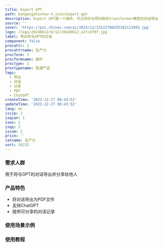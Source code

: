 ```yaml
---
title: Export GPT
path: bangongzhushou-4.json/export-gpt
description: Export GPT是一个插件，可以将你与预训练的transformer模型的对话导出为可分享的PDF文件。
source: ''
cover: 'https://pic.chinaz.com/ai/2023/12/23122708435182113943.jpg'
logo: /logo/20240612/6/12/20240612_e2fcd70f.jpg
label: 导出你与GPT的对话
component: false
procattr: 1
procattrname: 生产力
procform: 3
procformname: 插件
proctype: 1
proctypename: 普通产品
tags:
  - 导出
  - 对话
  - 分享
  - PDF
  - ChatGPT
createTime: '2023-12-27 08:43:52'
updateTime: '2023-12-27 08:43:52'
lang: en
isicp: 2
isqian: 1
iswx: 2
isqq: 2
iscom: 2
price: ''
catname: 生产力
sort: 26232
---
```




### 需求人群
用于将与GPT的对话导出并分享给他人

### 产品特色
- 将对话导出为PDF文件
- 支持ChatGPT
- 提供可分享的对话记录

### 使用场景示例


### 使用教程


  
